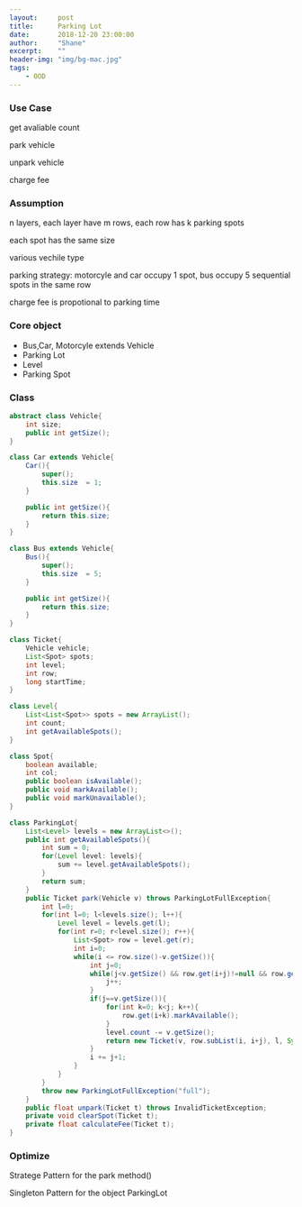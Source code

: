 ```yaml
---
layout:     post
title:      Parking Lot
date:       2018-12-20 23:00:00
author:     "Shane"
excerpt:    ""
header-img: "img/bg-mac.jpg"
tags:
    - OOD
---
```


### Use Case
get avaliable count

park vehicle

unpark vehicle

charge fee

### Assumption

n layers, each layer have m rows, each row has k parking spots

each spot has the same size

various vechile type

parking strategy: motorcyle and car occupy 1 spot, bus occupy 5 sequential spots in the same row

charge fee is propotional to parking time

### Core object
- Bus,Car, Motorcyle extends Vehicle
- Parking Lot
- Level
- Parking Spot

### Class
```java
abstract class Vehicle{
    int size;
    public int getSize();
}

class Car extends Vehicle{
    Car(){
        super();
        this.size  = 1;
    }

    public int getSize(){
        return this.size;
    }
}

class Bus extends Vehicle{
    Bus(){
        super();
        this.size  = 5;
    }

    public int getSize(){
        return this.size;
    }
}

class Ticket{
    Vehicle vehicle;
    List<Spot> spots;
    int level;
    int row;
    long startTime;
}

class Level{
    List<List<Spot>> spots = new ArrayList();
    int count;
    int getAvailableSpots();
}

class Spot{
    boolean available;
    int col;
    public boolean isAvailable();
    public void markAvailable();
    public void markUnavailable();
}

class ParkingLot{
    List<Level> levels = new ArrayList<>();
    public int getAvailableSpots(){
        int sum = 0;
        for(Level level: levels){
            sum += level.getAvailableSpots();
        }
        return sum;
    }
    public Ticket park(Vehicle v) throws ParkingLotFullException{
        int l=0;
        for(int l=0; l<levels.size(); l++){
            Level level = levels.get(l);
            for(int r=0; r<level.size(); r++){
                List<Spot> row = level.get(r);
                int i=0; 
                while(i <= row.size()-v.getSize()){
                    int j=0;
                    while(j<v.getSize() && row.get(i+j)!=null && row.get(i+j).isAvailable()){
                        j++;
                    }
                    if(j==v.getSize()){
                        for(int k=0; k<j; k++){
                            row.get(i+k).markAvailable();
                        }
                        level.count -= v.getSize();
                        return new Ticket(v, row.subList(i, i+j), l, System.currentTimeMillis());
                    }
                    i += j+1;
                }
            }
        }
        throw new ParkingLotFullException("full");
    }
    public float unpark(Ticket t) throws InvalidTicketException;
    private void clearSpot(Ticket t);
    private float calculateFee(Ticket t);
}

```

### Optimize
Stratege Pattern for the park method()

Singleton Pattern for the object ParkingLot






